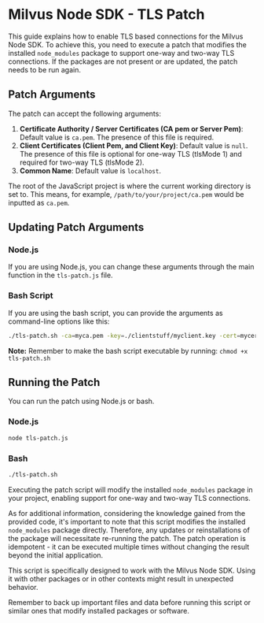 # Milvus Node SDK - TLS Patch

This guide explains how to enable TLS based connections for the Milvus Node SDK. To achieve this, you need to execute a patch that modifies the installed `node_modules` package to support one-way and two-way TLS connections. If the packages are not present or are updated, the patch needs to be run again.

## Patch Arguments

The patch can accept the following arguments:

1. **Certificate Authority / Server Certificates (CA pem or Server Pem)**: Default value is `ca.pem`. The presence of this file is required.
2. **Client Certificates (Client Pem, and Client Key)**: Default value is `null`. The presence of this file is optional for one-way TLS (tlsMode 1) and required for two-way TLS (tlsMode 2).
3. **Common Name**: Default value is `localhost`.

The root of the JavaScript project is where the current working directory is set to. This means, for example, `/path/to/your/project/ca.pem` would be inputted as `ca.pem`.

## Updating Patch Arguments

### Node.js
If you are using Node.js, you can change these arguments through the main function in the `tls-patch.js` file.

### Bash Script
If you are using the bash script, you can provide the arguments as command-line options like this:

```bash
./tls-patch.sh -ca=myca.pem -key=./clientstuff/myclient.key -cert=mycert.pem -cn=mydomain.com
```

**Note:** Remember to make the bash script executable by running: `chmod +x tls-patch.sh`

## Running the Patch

You can run the patch using Node.js or bash.

### Node.js
```bash
node tls-patch.js
```

### Bash
```bash
./tls-patch.sh
```

Executing the patch script will modify the installed `node_modules` package in your project, enabling support for one-way and two-way TLS connections.

As for additional information, considering the knowledge gained from the provided code, it's important to note that this script modifies the installed `node_modules` package directly. Therefore, any updates or reinstallations of the package will necessitate re-running the patch. The patch operation is idempotent - it can be executed multiple times without changing the result beyond the initial application. 

This script is specifically designed to work with the Milvus Node SDK. Using it with other packages or in other contexts might result in unexpected behavior. 

Remember to back up important files and data before running this script or similar ones that modify installed packages or software.
